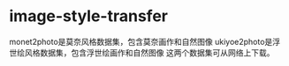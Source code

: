 # image-style-transfer

monet2photo是莫奈风格数据集，包含莫奈画作和自然图像
ukiyoe2photo是浮世绘风格数据集，包含浮世绘画作和自然图像
这两个数据集可从网络上下载。
